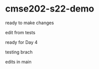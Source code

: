 # cmse202-s22-demo

ready to make changes

edit from tests

ready for Day 4

testing brach

edits in main


